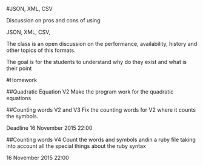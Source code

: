 #JSON, XML, CSV

Discussion on pros and cons of using

JSON, XML, CSV,

The class is an open discussion on the performance, availability, history and other topics of this formats. 

The goal is for the students to understand why do they exist and what is their point

#Homework

##Quadratic Equation V2
Make the program work for the quadratic equations

##Counting words V2 and V3
Fix the counting words for V2 where it counts the symbols. 

Deadline
16 November 2015 22:00

##Counting words V4
Count the words and symbols andin a ruby file taking into account all the special things about the ruby syntax

16 November 2015 22:00


